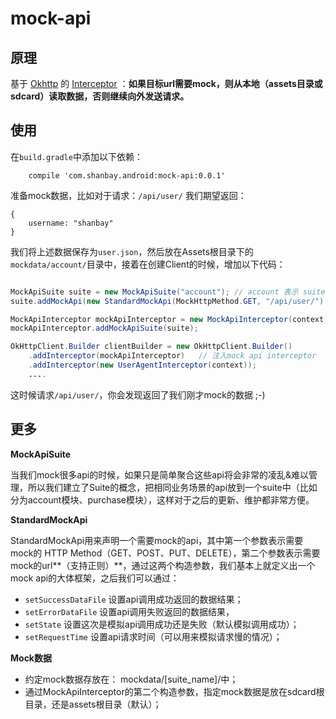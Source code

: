 # mock-api

## 原理

基于 [Okhttp](https://github.com/square/okhttp) 的 [Interceptor](https://github.com/square/okhttp/wiki/Interceptors) ：**如果目标url需要mock，则从本地（assets目录或sdcard）读取数据，否则继续向外发送请求。**


## 使用

在`build.gradle`中添加以下依赖：

```
    compile 'com.shanbay.android:mock-api:0.0.1'
```

准备mock数据，比如对于请求：`/api/user/` 我们期望返回：

```
{
    username: "shanbay"
}
```

我们将上述数据保存为`user.json`，然后放在Assets根目录下的`mockdata/account/`目录中，接着在创建Client的时候，增加以下代码：

```java

MockApiSuite suite = new MockApiSuite("account"); // account 表示 suite name
suite.addMockApi(new StandardMockApi(MockHttpMethod.GET, "/api/user/").setSuccessDataFile("user.json"))

MockApiInterceptor mockApiInterceptor = new MockApiInterceptor(context);
mockApiInterceptor.addMockApiSuite(suite);

OkHttpClient.Builder clientBuilder = new OkHttpClient.Builder()
    .addInterceptor(mockApiInterceptor)   // 注入mock api interceptor
    .addInterceptor(new UserAgentInterceptor(context));
    ....

```

这时候请求`/api/user/`，你会发现返回了我们刚才mock的数据 ;-)

## 更多
**MockApiSuite**

当我们mock很多api的时候，如果只是简单聚合这些api将会非常的凌乱&难以管理，所以我们建立了Suite的概念，把相同业务场景的api放到一个suite中（比如分为account模块、purchase模块），这样对于之后的更新、维护都非常方便。

**StandardMockApi**

StandardMockApi用来声明一个需要mock的api，其中第一个参数表示需要mock的 HTTP Method（GET、POST、PUT、DELETE），第二个参数表示需要mock的url**（支持正则）**，通过这两个构造参数，我们基本上就定义出一个mock api的大体框架，之后我们可以通过：
- `setSuccessDataFile` 设置api调用成功返回的数据结果；
- `setErrorDataFile` 设置api调用失败返回的数据结果，
- `setState` 设置这次是模拟api调用成功还是失败（默认模拟调用成功）；
- `setRequestTime` 设置api请求时间（可以用来模拟请求慢的情况）；

**Mock数据**

- 约定mock数据存放在： mockdata/[suite_name]/中；
- 通过MockApiInterceptor的第二个构造参数，指定mock数据是放在sdcard根目录，还是assets根目录（默认）；

